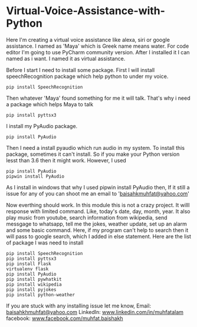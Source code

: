 # Virtual-Voice-Assistance-with-Python
Here I'm creating a virtual voice assistance like alexa, siri or google assistance. I named as 'Maya' which is Greek name means water. For code editor I'm going to use PyCharm community version. After I installed it I can named as i want. I named it as virtual assistance. 

Before I start I need to install some package.
First I will install speechRecognition package which help python to under my voice.
```
pip install SpeechRecognition
```
Then whatever 'Maya' found something for me it will talk. That's why i need a package which helps Maya to talk
```
pip install pyttsx3
```

I install my PyAudio package. 
```
pip install PyAudio
```
Then I need a install pyaudio which run audio in my system. To install this package, sometimes it can't install. So if you make your Python version lesst than 3.6 then it might work. However, I used 

```
pip install PyAudio
pipwin install PyAudio
```
As I install in windows that why I used pipwin install PyAudio
then,
If it still a issue for any of you can shoot me an email to 'baisahkmuhfat@yahoo.com'

Now everthing should work. 
In this module this is not a crazy project. It willl response with limited command. Like, today's date, day, month, year. It also play music from youtube, search information from wikipedia, send messgage to whatsapp, tell me the jokes, weather update, set up an alarm and some basic command. Here, if my program can't help to search then it will pass to google search, which I added in else statement. 
Here are the list of package I was need to install
```
pip install SpeechRecognition
pip install pyttsx3
pip install Flask
virtualenv flask
pip install PyAudio
pip install pywhatkit
pip install wikipedia
pip install pyjokes
pip install python-weather

```

If you are stuck with any installing issue let me know, 
Email: baisahkhmuhfat@yahoo.com
LinkedIn: www.linkedin.com/in/muhfatalam
facebook: www.facebook.com/muhfat.baishakh


